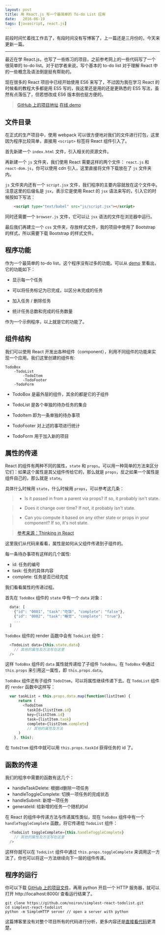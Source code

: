 ```yaml
---
layout: post
title: 用 React.js 写一个最简单的 To-do List 应用
date:   2016-06-19
tags: [javascript, react.js]
---
```


前段时间忙着找工作去了，有段时间没有写博客了，上一篇还是三月份的，今天来更新一篇。

---

最近在学 React.js，也写了一些练习的项目，之前参考网上的一些代码写了一个很简单的 to-do list。对于初学者来说，写个基本的 to-do list 对于理解 React 中的一些概念及语法倒是挺有帮助的。

现在很多的 React 项目中已经开始使用 ES6 来写了，不过因为我在学习 React 的时候看的教程大多都是用 ES5 写的，我这里还是用的还是更熟悉的 ES5 写法，虽然有点落伍了，但若想改成 ES6 版本倒也挺方便的。

> [GitHub 上的项目地址](https://github.com/noiron/simplest-react-todolist)
> [在线 demo](http://www.wukai.me/simplest-react-todolist)

<!-- more -->

## 文件目录

在正式的生产项目中，使用 webpack 可以很方便地对我们的文件进行打包，这里因为程序比较简单，直接用 `<script>` 标签将 React 组件引入了。

首先新建一个 `index.html` 文件，引入相关的资源文件。

再新建一个 `js` 文件夹，我们使用 React 需要这样的两个文件： `react.js` 和 `react-dom.js`，你可以使用 cdn 引入，这里直接将文件下载放在了 `js` 文件夹内。

`js` 文件夹内还有一个 `script.jsx` 文件，我们程序的主要内容就放在这个文件中。注意这里的后缀名是 `jsx`，表示它是使用 React 的 `jsx` 语法来写的，引入它的时候按如下写法：

```html
    <script type="text/babel" src="js/script.jsx"></script>
```

同时还需要一个 `browser.js` 文件，它可以让 `jsx` 语法的文件在浏览器中运行。

最后我们再建立一个 `css` 文件夹，存放样式文件，我的项目中使用了 Bootstrap 的样式，所以需要下载 Bootstrap 的样式文件。

## 程序功能

作为一个最简单的 to-do list，这个程序没有过多的功能。可以从 [demo](http://www.wukai.me/simplest-react-todolist/) 里看出，它的功能如下：

- 显示每一个任务

- 可以将任务标记为已完成，以区分未完成的任务

- 加入任务 / 删除任务

- 统计任务总数和完成的任务数量

作为一个示例程序，以上就是它的功能了。


## 组件结构

我们可以使用 React 开发出各种组件（component），利用不同组件的功能来实现一个应用。我们这里创建的组件有:

    TodoBox
	    -TodoList
		    -TodoItem
		    -TodoFooter
	    -TodoForm

- TodoBox 是最外层的组件，其余的都是它的子组件

- TodoList 是各个单独的待办任务的集合

- TodoItem 即为一条单独的待办事项

- TodoFooter 对上述的事项进行统计

- TodoForm 用于加入新的项目


## 属性的传递

React 的组件有两种不同的属性，`state` 和 `props`。可以用一种简单的方法来区分它们：如果这个属性是其父组件传给它的，那么就是 `props`，反之如果一个属性是组件自己的，那么就是 `state`。

具体什么时候用 `state`，什么时候用 `props`，可以参考这几条：

> - Is it passed in from a parent via props? If so, it probably isn't state.

> - Does it change over time? If not, it probably isn't state.

> - Can you compute it based on any other state or props in your component? If so, it's not state.

> [参考来源：Thinking in React](https://facebook.github.io/react/docs/thinking-in-react.html#step-3-identify-the-minimal-but-complete-representation-of-ui-state)

这里我们从代码来看看，属性是如何从父组件传递到子组件的。

每一条待办事项有这样的几个属性:

- id: 任务的编号
- task: 任务的具体内容
- complete: 任务是否已经完成

我们看看属性的传递过程。

首先在 `TodoBox` 组件的 `state` 中有一个 `data` 对象：

```javascript
  data: [
    {"id": "0001", "task":"吃饭", "complete": "false"},
    {"id": "0002", "task":"睡觉", "complete": "true"},
    ...
  ]
```
`TodoBox` 组件的 render 函数中会有 `TodoList` 组件：

```javascript
  <TodoList data={this.state.data}
    // 其他的属性及方法写在这里
  />
```

这样 `TodoBox` 组件的 `data` 属性就传递给了子组件 `TodoBox`。在 `TodoBox` 中通过 `this.props` 来引用这一属性，即 `this.props.data`。

`TodoBox` 组件还有子组件 `TodoItem`，可以将属性继续传递下去。在 `TodoList` 组件的 `render` 函数中这样写：

```javascript
  var taskList = this.props.data.map(function(listItem) {
      return (
        <TodoItem
          taskId={listItem.id}
          key={listItem.id}
          task={listItem.task}
          complete={listItem.complete}
          // 其他的属性及方法
      )
    }, this);
```

在 `TodoItem` 组件中就可以用 `this.props.taskId` 获得任务的 id 了。

## 函数的传递

我们的程序中需要的函数有这几个：

- handleTaskDelete: 根据id删除一项任务
- handleToggleComplete: 切换一项任务的完成状态
- handleSubmit: 新增一项任务
- generateId: 给新增的任务一个随机的id

在 React 的组件中传递方法与传递属性类似，现在 `TodoBox` 组件中有一个 `handleToggleComplete` 函数，将它传递给 `TodoList` 组件：

```javascript
  <TodoList toggleComplete={this.handleToggleComplete}
    // 其他的属性及方法写在这里
  />
```

这样你就可以在 `TodoList` 组件中通过 `this.props.toggleComplete` 来调用这一方法了，你也可以将这一方法继续向下一层的组件传递。

## 程序的运行

你可以下载 [GitHub 上的项目文件](https://github.com/noiron/simplest-react-todolist)，再用 python 开启一个 HTTP 服务器，就可以打开 http://localhost:8000/ 查看运行结果了。

    git clone https://github.com/noiron/simplest-react-todolist.git
    cd simplest-react-todolist
    python -m SimpleHTTP server // open a server with python

这篇博客里没有对整个项目所有的代码进行分析，更多内容还是[直接看代码](https://github.com/noiron/simplest-react-todolist)更清楚。
